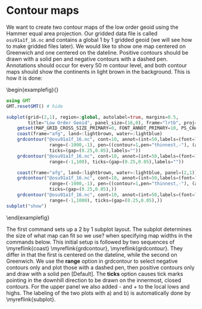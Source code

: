 # Contour maps

We want to create two contour maps of the low order geoid using the Hammer equal area projection.
Our gridded data file is called ``osu91a1f_16.nc`` and contains a global 1 by 1 gridded geoid
(we will see how to make gridded files later). We would like to show one map centered on Greenwich
and one centered on the dateline. Positive contours should be drawn with a solid pen and negative
contours with a dashed pen. Annotations should occur for every 50 m contour level, and both contour
maps should show the continents in light brown in the background. This is how it is done:


\begin{examplefig}{}
```julia
using GMT
GMT.resetGMT() # hide

subplot(grid=(2,1), region=:global, autolabel=true, margins=0.5,
        title="Low Order Geoid", panel_size=(16,0), frame="lrtb", proj=:Hammer, figsize=16)
	gmtset(MAP_GRID_CROSS_SIZE_PRIMARY=0, FONT_ANNOT_PRIMARY=10, PS_CHAR_ENCODING="Standard+")
	coast(frame="afg", land=:lightbrown, water=:lightblue)
	grdcontour("@osu91a1f_16.nc", cont=10, annot=(int=50,labels=(font=7,)), labels=(dist=10,),
                range=(-1000,-1), pen=((contour=1,pen="thinnest,-"), (annot=1, pen="thin,-")),
                ticks=(gap=(0.25,0.05),labels=""))
	grdcontour("@osu91a1f_16.nc", cont=10, annot=(int=50,labels=(font=7,)), labels=(dist=10,),
                range=(-1,100), ticks=(gap=(0.25,0.05),labels=""))

	coast(frame="afg", land=:lightbrown, water=:lightblue, panel=(2,1))
	grdcontour("@osu91a1f_16.nc", cont=10, annot=(int=50,labels=(font=7,)), labels=(dist=10,),
                range=(-1000,-1), pen=((contour=1,pen="thinnest,-"), (annot=1, pen="thin,-")),
                ticks=(gap=(0.25,0.05),))
	grdcontour("@osu91a1f_16.nc", cont=10, annot=(int=50,labels=(font=7,)), labels=(dist=10,),
                range=(-1,1000), ticks=(gap=(0.25,0.05),))
subplot("show")
```
\end{examplefig}

The first command sets up a 2 by 1 subplot layout. The subplot determines the size of what map can fit so we use?
when specifying map widths in the commands below. This initial setup is followed by two sequences of \myreflink{coast}
\myreflink{grdcontour}, \myreflink{grdcontour}. They differ in that the first is centered on the dateline,
while the second on Greenwich. We use the **range** option in grdcontour to select negative contours only and
plot those with a dashed pen, then positive contours only and draw with a solid pen [Default]. The **ticks** option
causes tick marks pointing in the downhill direction to be drawn on the innermost, closed contours. For the upper
panel we also added - and + to the local lows and highs. The labeling of the two plots with a) and b) is
automatically done by \myreflink{subplot}.